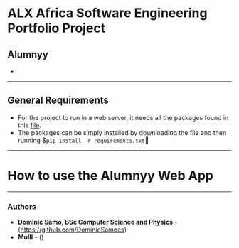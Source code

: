 # ALX Africa Software Engineering Portfolio Project

## Alumnyy

* 

---

## General Requirements
* For the project to run in a web server, it needs all the packages found in this [file](requirements.txt).
* The packages can be simply installed by downloading the file and then running $```pip install -r requirements.txt```

---

# How to use the Alumnyy Web App




---

### Authors 
* **Dominic Samo, BSc Computer Science and Physics** - (https://github.com/DominicSamoes)
* **Mulll** - () 
